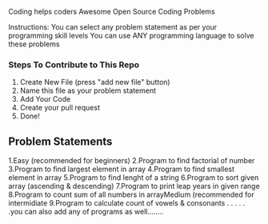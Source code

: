 Coding helps coders
Awesome Open Source Coding Problems

Instructions:
You can select any problem statement as per your programming skill levels
You can use ANY programming language to solve these problems
### Steps To Contribute to This Repo

1. Create New File (press "add new file" button)
2. Name this file as your problem statement
3. Add Your Code
4. Create your pull request
5. Done!

## Problem Statements
1.Easy (recommended for beginners)
2.Program to find factorial of number
3.Program to find largest element in array
4.Program to find smallest element in array
5.Program to find lenght of a string
6.Program to sort given array (ascending & descending)
7.Program to print leap years in given range
8.Program to count sum of all numbers in arrayMedium (recommended for intermidiate 9.Program to calculate count of vowels & consonants
.
.
.
.
.
.you can also add any of programs as well........